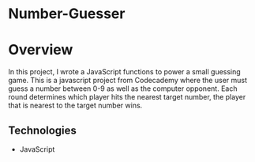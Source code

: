 # Number-Guesser
<h1>Overview</h1>
<p>In this project, I wrote a JavaScript functions to power a small guessing game. This is a javascript project from Codecademy
where the user must guess a number between 0-9 as well as the computer opponent. Each round determines which player hits the nearest
target number, the player that is nearest to the target number wins.</p>
<h2>Technologies</h2>
<ul>
<li>JavaScript</li>
</ul>
